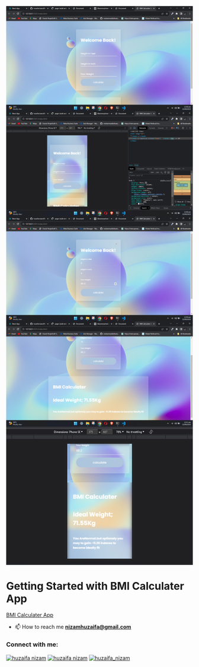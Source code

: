 <img src="./firstFile.png" alt="GitHUB" align="center" >
<img src="./moble.png" alt="GitHUB" align="center" >
<img src="./withInput.png" alt="GitHUB" align="center" >
<img src="./resultMoniter.png" alt="GitHUB" align="center" >
<img src="./resultMobile.png" alt="GitHUB" align="center" >


# Getting Started with BMI Calculater App

<a href="https://huzaifanizam.github.io/BMI-CalculaterwithInputandOutput/" target="blank">BMI Calculater App</a>

- 📫 How to reach me **nizamhuzaifa@gmail.com**


<h3 align="left">Connect with me:</h3>
<p align="left">
<a href="https://linkedin.com/in/huzaifa nizam" target="blank"><img align="center" src="https://raw.githubusercontent.com/rahuldkjain/github-profile-readme-generator/master/src/images/icons/Social/linked-in-alt.svg" alt="huzaifa nizam" height="30" width="40" /></a>
<a href="https://fb.com/huzaifa nizam" target="blank"><img align="center" src="https://raw.githubusercontent.com/rahuldkjain/github-profile-readme-generator/master/src/images/icons/Social/facebook.svg" alt="huzaifa nizam" height="30" width="40" /></a>
<a href="https://instagram.com/huzaifa_nizam" target="blank"><img align="center" src="https://raw.githubusercontent.com/rahuldkjain/github-profile-readme-generator/master/src/images/icons/Social/instagram.svg" alt="huzaifa_nizam" height="30" width="40" /></a>
</p>
